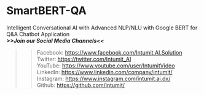 # SmartBERT-QA
Intelligent Conversational AI with Advanced NLP/NLU with Google BERT for Q&amp;A Chatbot Application
<br>
___>>Join our Social Media Channels<<___<br>
>> Facebook: https://www.facebook.com/Intumit.AI.Solution<br>
>> Twitter: https://twitter.com/Intumit_AI<br>
>> YouTube: https://www.youtube.com/user/IntumitVideo<br>
>> LinkedIn: https://www.linkedin.com/company/intumit/<br>
>> Instagram: https://www.instagram.com/intumit.ai.dx/<br>
>> Github: https://github.com/intumit/<br>
